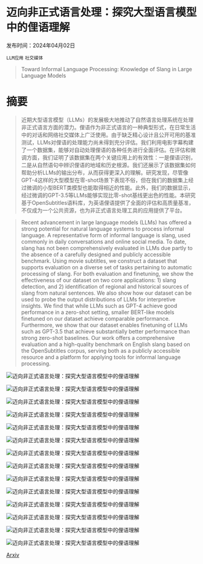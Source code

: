 # 迈向非正式语言处理：探究大型语言模型中的俚语理解

发布时间：2024年04月02日

`LLM应用` `社交媒体`

> Toward Informal Language Processing: Knowledge of Slang in Large Language Models

# 摘要

> 近期大型语言模型（LLMs）的发展极大地推动了自然语言处理系统在处理非正式语言方面的潜力。俚语作为非正式语言的一种典型形式，在日常生活中的对话和网络社交媒体上广泛使用。由于缺乏精心设计且公开可用的基准测试，LLMs对俚语的处理能力尚未得到充分评估。我们利用电影字幕构建了一个数据集，能够对自动处理俚语的各种任务进行全面评估。在评估和微调方面，我们证明了该数据集在两个关键应用上的有效性：一是俚语识别，二是从自然语句中辨识俚语的地域和历史根源。我们还展示了该数据集如何帮助分析LLMs的输出分布，从而获得更深入的理解。研究发现，尽管像GPT-4这样的大型模型在零-shot场景下表现不俗，但在我们的数据集上经过微调的小型BERT类模型也能取得相近的性能。此外，我们的数据显示，经过微调的GPT-3.5等LLMs能够实现比零-shot基线更出色的性能。本研究基于OpenSubtitles语料库，为英语俚语提供了全面的评估和高质量基准，不仅成为一个公共资源，也为非正式语言处理工具的应用提供了平台。

> Recent advancement in large language models (LLMs) has offered a strong potential for natural language systems to process informal language. A representative form of informal language is slang, used commonly in daily conversations and online social media. To date, slang has not been comprehensively evaluated in LLMs due partly to the absence of a carefully designed and publicly accessible benchmark. Using movie subtitles, we construct a dataset that supports evaluation on a diverse set of tasks pertaining to automatic processing of slang. For both evaluation and finetuning, we show the effectiveness of our dataset on two core applications: 1) slang detection, and 2) identification of regional and historical sources of slang from natural sentences. We also show how our dataset can be used to probe the output distributions of LLMs for interpretive insights. We find that while LLMs such as GPT-4 achieve good performance in a zero-shot setting, smaller BERT-like models finetuned on our dataset achieve comparable performance. Furthermore, we show that our dataset enables finetuning of LLMs such as GPT-3.5 that achieve substantially better performance than strong zero-shot baselines. Our work offers a comprehensive evaluation and a high-quality benchmark on English slang based on the OpenSubtitles corpus, serving both as a publicly accessible resource and a platform for applying tools for informal language processing.

![迈向非正式语言处理：探究大型语言模型中的俚语理解](../../../paper_images/2404.02323/figure1_mk2.png)

![迈向非正式语言处理：探究大型语言模型中的俚语理解](../../../paper_images/2404.02323/figdetectreg2.png)

![迈向非正式语言处理：探究大型语言模型中的俚语理解](../../../paper_images/2404.02323/figdetectsig.png)

![迈向非正式语言处理：探究大型语言模型中的俚语理解](../../../paper_images/2404.02323/figinferreg-opensub.png)

![迈向非正式语言处理：探究大型语言模型中的俚语理解](../../../paper_images/2404.02323/figinferreg-gdos.png)

![迈向非正式语言处理：探究大型语言模型中的俚语理解](../../../paper_images/2404.02323/figinferage-gdos.png)

![迈向非正式语言处理：探究大型语言模型中的俚语理解](../../../paper_images/2404.02323/figmlmopensub.png)

![迈向非正式语言处理：探究大型语言模型中的俚语理解](../../../paper_images/2404.02323/figmlmopensubreg.png)

![迈向非正式语言处理：探究大型语言模型中的俚语理解](../../../paper_images/2404.02323/figmlmage.png)

![迈向非正式语言处理：探究大型语言模型中的俚语理解](../../../paper_images/2404.02323/figmlmage_us.png)

![迈向非正式语言处理：探究大型语言模型中的俚语理解](../../../paper_images/2404.02323/figmlmage_uk.png)

![迈向非正式语言处理：探究大型语言模型中的俚语理解](../../../paper_images/2404.02323/figmlmreg.png)

![迈向非正式语言处理：探究大型语言模型中的俚语理解](../../../paper_images/2404.02323/figmlmreg_pre.png)

![迈向非正式语言处理：探究大型语言模型中的俚语理解](../../../paper_images/2404.02323/figmlmreg_post.png)

[Arxiv](https://arxiv.org/abs/2404.02323)
